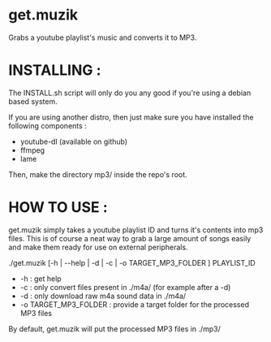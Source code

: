 get.muzik
=========

Grabs a youtube playlist's music and converts it to MP3.

INSTALLING : 
============

The INSTALL.sh script will only do you any good if you're using a debian based system.

If you are using another distro, then just make sure you have installed the following components :
* youtube-dl (available on github)
* ffmpeg 
* lame

Then, make the directory mp3/ inside the repo's root.

HOW TO USE :
============

get.muzik simply takes a youtube playlist ID and turns it's contents into mp3 files. This is of course a neat way to grab a large amount of songs easily and make them ready for use on external peripherals.

./get.muzik [-h | --help | -d | -c | -o TARGET_MP3_FOLDER ] PLAYLIST_ID

* -h : get help
* -c : only convert files present in ./m4a/ (for example after a -d)
* -d : only download raw m4a sound data in ./m4a/
* -o TARGET_MP3_FOLDER : provide a target folder for the processed MP3 files

By default, get.muzik will put the processed MP3 files in ./mp3/
